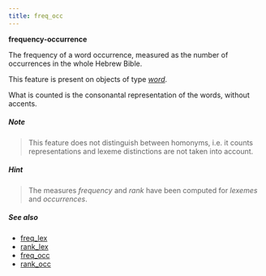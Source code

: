 ```yaml
---
title: freq_occ
---
```


**frequency-occurrence**

The frequency of a word occurrence, measured as the number of occurrences in the whole Hebrew Bible.

This feature is present on objects of type [*word*](otype).

What is counted is the consonantal representation of the words, without accents.

##### Note
> This feature does not distinguish between homonyms, i.e. it counts representations and lexeme distinctions
are not taken into account.

##### Hint
> The measures *frequency* and *rank* have been computed for *lexemes* and *occurrences*.
    
##### See also
 
* [freq_lex](freq_lex)
* [rank_lex](rank_lex)
* [freq_occ](freq_occ)
* [rank_occ](rank_occ)

